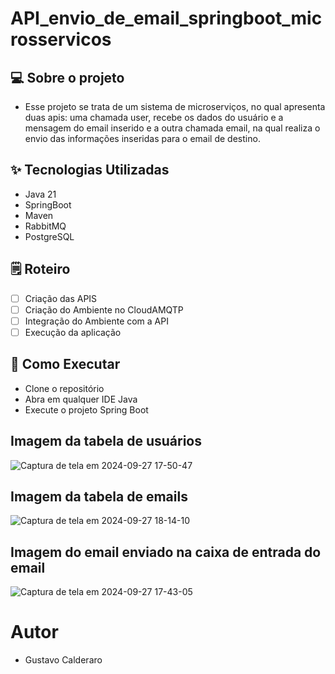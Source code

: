 # API_envio_de_email_springboot_microsservicos

## 💻 Sobre o projeto
- Esse projeto se trata de um sistema de microserviços, no qual apresenta duas apis: uma chamada user, recebe os dados do usuário e a mensagem do email inserido e a outra chamada email,
na qual realiza o envio das informações inseridas para o email de destino.

## ✨ Tecnologias Utilizadas
- Java 21
- SpringBoot 
- Maven
- RabbitMQ
- PostgreSQL

## 🗒️ Roteiro
- [ ] Criação das APIS
- [ ] Criação do Ambiente no CloudAMQTP
- [ ] Integração do Ambiente com a API
- [ ] Execução da aplicação

## 🚀 Como Executar
- Clone o repositório
- Abra em qualquer IDE Java
- Execute o projeto Spring Boot

## Imagem da tabela de usuários
![Captura de tela em 2024-09-27 17-50-47](https://github.com/user-attachments/assets/9b843e07-61eb-485a-bc5b-a0f5b724f96f)

## Imagem da tabela de emails
![Captura de tela em 2024-09-27 18-14-10](https://github.com/user-attachments/assets/2be58bfa-0a7c-4c57-8d63-52f8c0e9cafd)

## Imagem do email enviado na caixa de entrada do email
![Captura de tela em 2024-09-27 17-43-05](https://github.com/user-attachments/assets/5907a0f9-c2bc-42e1-8138-a3328ebf78ec)

# Autor 
- Gustavo Calderaro

